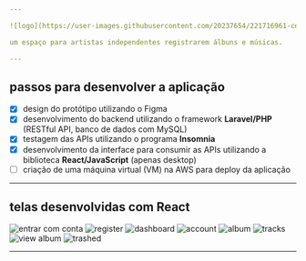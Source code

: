 ```yaml
---

![logo](https://user-images.githubusercontent.com/20237654/221716961-cd43f5c6-ee0a-4ea8-975b-46966a1cdcc9.svg)

um espaço para artistas independentes registrarem álbuns e músicas.

---
```


## passos para desenvolver a aplicação

- [x] design do protótipo utilizando o Figma
- [x] desenvolvimento do backend utilizando o framework **Laravel/PHP** (RESTful API, banco de dados com MySQL)
- [x] testagem das APIs utilizando o programa **Insomnia**
- [x] desenvolvimento da interface para consumir as APIs utilizando a biblioteca **React/JavaScript** (apenas desktop)
- [ ] criação de uma máquina virtual (VM) na AWS para deploy da aplicação

---

## telas desenvolvidas com React

![entrar com conta](https://user-images.githubusercontent.com/20237654/221866258-b40390f3-df3f-4b6d-a44e-22391497b289.png)
![register](https://user-images.githubusercontent.com/20237654/221866114-8a597375-f938-40a9-9f2f-34cecb2dc84f.png)
![dashboard](https://user-images.githubusercontent.com/20237654/221866131-406d3493-444e-452a-8685-4a76f5b364c4.png)
![account](https://user-images.githubusercontent.com/20237654/221866146-a8c881df-5eb2-4f81-9793-749f282147c2.png)
![album](https://user-images.githubusercontent.com/20237654/221866153-323f20fc-2d29-4a2e-8893-eea37f815f55.png)
![tracks](https://user-images.githubusercontent.com/20237654/221866179-5ceefded-3305-4896-aed9-25d27b6e2c0b.png)
![view album](https://user-images.githubusercontent.com/20237654/221866187-a12dc921-3499-4d11-841b-b40d8cb5abca.png)
![trashed](https://user-images.githubusercontent.com/20237654/221866200-cf049164-9c78-400d-bef6-87c1cc63d47e.png)

---
